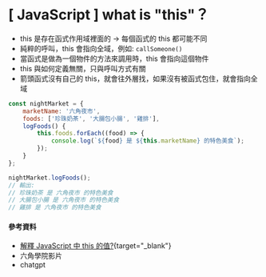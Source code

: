# \[ JavaScript ] what is "this"？

* this 是存在函式作用域裡面的 → 每個函式的 this 都可能不同
* 純粹的呼叫，this 會指向全域，例如: `callSomeone()`
* 當函式是做為一個物件的方法來調用時，this 會指向這個物件
* this 與如何定義無關，只與呼叫方式有關
* 箭頭函式沒有自己的 this，就會往外層找，如果沒有被函式包住，就會指向全域

```js
const nightMarket = {
    marketName: '六角夜市',
    foods: ['珍珠奶茶', '大腸包小腸', '雞排'],
    logFoods() {
        this.foods.forEach((food) => {
            console.log(`${food} 是 ${this.marketName} 的特色美食`);
        });
    }
};

nightMarket.logFoods();
// 輸出:
// 珍珠奶茶 是 六角夜市 的特色美食
// 大腸包小腸 是 六角夜市 的特色美食
// 雞排 是 六角夜市 的特色美食
```

#### 參考資料
* [解釋 JavaScript 中 this 的值?](https://www.explainthis.io/zh-hant/swe/what-is-this){target="_blank"}
* 六角學院影片
* chatgpt